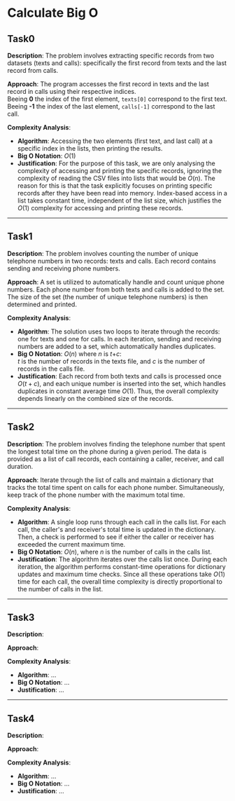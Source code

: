 # Calculate Big O

## Task0

**Description**: The problem involves extracting specific records from two datasets (texts and calls): specifically the first record from texts and the last record from calls.

**Approach**: The program accesses the first record in texts and the last record in calls using their respective indices.  
Beeing **0** the index of the first element, `texts[0]` correspond to the first text.  
Beeing **-1** the index of the last element, `calls[-1]` correspond to the last call.

**Complexity Analysis**:

- **Algorithm**: Accessing the two elements (first text, and last call) at a specific index in the lists, then printing the results.
- **Big O Notation**: $O(1)$
- **Justification**: For the purpose of this task, we are only analysing the complexity of accessing and printing the specific records, ignoring the complexity of reading the CSV files into lists that would be $O(n)$. The reason for this is that the task explicitly focuses on printing specific records after they have been read into memory. Index-based access in a list takes constant time, independent of the list size, which justifies the $O(1)$ complexity for accessing and printing these records.

---

## Task1

**Description**: The problem involves counting the number of unique telephone numbers in two records: texts and calls. Each record contains sending and receiving phone numbers.

**Approach**: A set is utilized to automatically handle and count unique phone numbers. Each phone number from both texts and calls is added to the set.
The size of the set (the number of unique telephone numbers) is then determined and printed.

**Complexity Analysis**:

- **Algorithm**: The solution uses two loops to iterate through the records: one for texts and one for calls. In each iteration, sending and receiving numbers are added to a set, which automatically handles duplicates.
- **Big O Notation**: $O(n)$ where $n$ is $t$+$c$:  
$t$ is the number of records in the texts file, and $c$ is the number of records in the calls file.
- **Justification**: Each record from both texts and calls is processed once $O(t+c)$, and each unique number is inserted into the set, which handles duplicates in constant average time $O(1)$. Thus, the overall complexity depends linearly on the combined size of the records.

---

## Task2

**Description**: The problem involves finding the telephone number that spent the longest total time on the phone during a given period. The data is provided as a list of call records, each containing a caller, receiver, and call duration.

**Approach**: Iterate through the list of calls and maintain a dictionary that tracks the total time spent on calls for each phone number. Simultaneously, keep track of the phone number with the maximum total time.

**Complexity Analysis**:

- **Algorithm**: A single loop runs through each call in the calls list. For each call, the caller's and receiver's total time is updated in the dictionary. Then, a check is performed to see if either the caller or receiver has exceeded the current maximum time.
- **Big O Notation**: $O(n)$, where $n$ is the number of calls in the calls list.
- **Justification**: The algorithm iterates over the calls list once. During each iteration, the algorithm performs constant-time operations for dictionary updates and maximum time checks. Since all these operations take $O(1)$ time for each call, the overall time complexity is directly proportional to the number of calls in the list.

---

## Task3

**Description**:

**Approach**:

**Complexity Analysis**:

- **Algorithm**: ...
- **Big O Notation**: ...
- **Justification**: ...

---

## Task4

**Description**:

**Approach**:

**Complexity Analysis**:

- **Algorithm**: ...
- **Big O Notation**: ...
- **Justification**: ...
